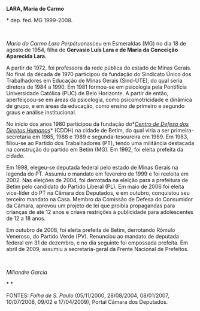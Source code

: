 **LARA, Maria do Carmo**

\* dep. fed. MG 1999-2008.

 

*Maria do Carmo Lara Perpétuo*nasceu em Esmeraldas (MG) no dia 18 de
agosto de 1954, filha de **Gervasio Luís Lara e de Maria da Conceição
Aparecida Lara.**

A partir de 1972, foi professora da rede pública do estado de Minas
Gerais. No final da década de 1970 participou da fundação do Sindicato
Único dos Trabalhadores em Educação de Minas Gerais (Sind-UTE), do qual
seria diretora de 1984 a 1990. Em 1981 formou-se em psicologia pela
Pontifícia Universidade Católica (PUC) de Belo Horizonte. A partir de
então, aperfeiçoou-se em áreas da psicologia, como psicomotricidade e
dinâmica de grupo, e em áreas da educação, como ensino de primeiro e
segundo graus e análise institucional.

No início dos anos 1980 participou da fundação do*[*Centro de Defesa dos
Direitos
Humanos*](http://www.google.com.br/url?sa=t&source=web&ct=res&cd=1&url=http%3A%2F%2Fwww.cddh.org.br%2F&ei=zaKASrDeIoT8tgfM9_jnAQ&usg=AFQjCNEk5rY-01rAQv8oZpv1MDA-uYbYsQ&sig2=3ohcMWPq18ZwaK77HotOFA)*
(CDDH) na cidade de Betim, do qual viria a ser primeira-secretaria em
1985, 1988 e 1989 e segunda-tesoureira em 1989. Em 1983, filiou-se ao
Partido dos Trabalhadores (PT), tendo uma militância destacada na
construção do partido em Betim (MG). Em 1992, foi eleita prefeita da
cidade.

Em 1998, elegeu-se deputada federal pelo estado de Minas Gerais na
legenda do PT. Assumiu o mandato em fevereiro de 1999 e foi reeleita em
2002. Nas eleições de 2004, foi derrotada na eleição para a prefeitura
de Betim pelo candidato do Partido Liberal (PL). Em maio de 2006 foi
eleita vice-líder do PT na Câmara dos Deputados, e em outubro,
conquistou seu terceiro mandato na Casa. Membro da Comissão de Defesa do
Consumidor da Câmara, aprovou um projeto de lei que proibia propagandas
para crianças de até 12 anos e criava restrições à publicidade para
adolescentes de 12 a 18 anos.

Em outubro de 2008, foi eleita prefeita de Betim, derrotando Rômulo
Veneroso, do Partido Verde (PV). Renunciou ao mandato de deputada
federal em 31 de dezembro, e no dia seguinte foi empossada prefeita. Em
abril de 2009, assumiu a secretaria-geral da Frente Nacional de
Prefeitos.

 

*Miliandre Garcia*

* *

FONTES: *Folha de S. Paulo* (05/11/2000, 28/08/2004, 08/01/2007,
10/07/2008, 09/02 e 17/04/2009), Portal Câmara dos Deputados.

 
